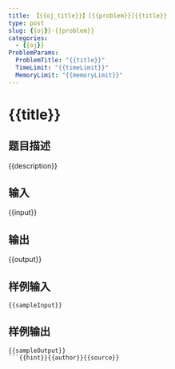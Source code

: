 ```yaml
---
title: 【{{oj_title}}】[{{problem}}]{{title}}
type: post
slug: {{oj}}-{{problem}}
categories:
  - {{oj}}
ProblemParams:
  ProblemTitle: "{{title}}"
  TimeLimit: "{{timeLimit}}"
  MemoryLimit: "{{memoryLimit}}"
---
```


# {{title}}

## 题目描述

{{description}}

## 输入

{{input}}

## 输出

{{output}}

## 样例输入

```
{{sampleInput}}
```

## 样例输出

```
{{sampleOutput}}
```{{hint}}{{author}}{{source}}
